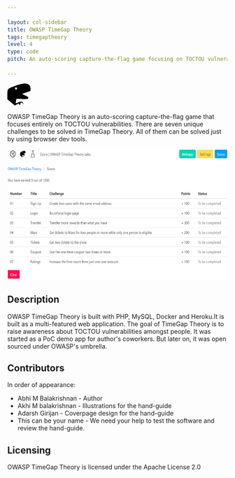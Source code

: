 ```yaml
---

layout: col-sidebar
title: OWASP TimeGap Theory
tags: timegaptheory
level: 4
type: code
pitch: An auto-scoring capture-the-flag game focusing on TOCTOU vulnerabilities

---
```

<img src="assets/images/favicon.png" alt="OWASP-TimeGap-Theory-logo" height="50"/>

OWASP TimeGap Theory is an auto-scoring capture-the-flag game that focuses entirely on TOCTOU vulnerabilities. There are seven unique challenges to be solved in TimeGap Theory. All of them can be solved just by using browser dev tools.

<img src="assets/images/timegaptheory.png" alt="OWASP-TimeGap-Theory-logo" height="300"/>


## Description

OWASP TimeGap Theory is built with PHP, MySQL, Docker and Heroku.It is built as a multi-featured web application. The goal of TimeGap Theory is to raise awareness about TOCTOU vulnerabilities amongst people. It was started as a PoC demo app for author's coworkers. But later on, it was open sourced under OWASP's umbrella.

## Contributors

In order of appearance:

* Abhi M Balakrishnan - Author
* Akhi M balakrishnan - Illustrations for the hand-guide 
* Adarsh Girijan - Coverpage design for the hand-guide
* This can be your name - We need your help to test the software and review the hand-guide.


## Licensing

OWASP TimeGap Theory is licensed under the Apache License 2.0
